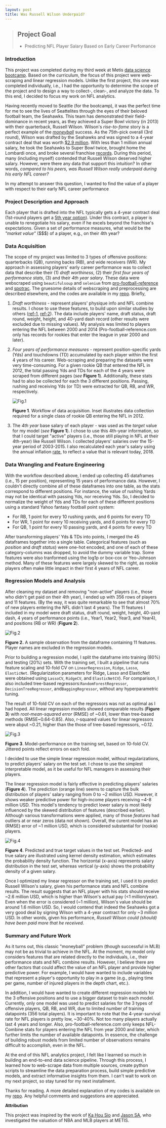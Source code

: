 ```yaml
---
layout: post
title: Was Russell Wilson Underpaid?
---
```




> ## Project Goal
> - Predicting NFL Player Salary Based on Early Career Perfomance    

### Introduction

This project was completed during my third week at Metis [data science bootcamp](https://www.thisismetis.com/data-science-bootcamps). Based on the curriculum, the focus of this project were web-scraping and linear regression models. Unlike the first project, this one was completed individually, i.e., I had the opportunity to determine the scope of the project and to design a way to collect-, clean-, and analyze the data. To this end, I decided to focus my work on NFL analytics. 

Having recently moved to Seattle (for the bootcamp), it was the perfect time for me to see the lives of Seattelites through the eyes of their beloved football team, the Seahawks. This team has demonstrated their field-dominance in recent years, as they achieved a Super Bowl victory (in 2013) with their quarterback, Russell Wilson. Wilson's *rise-to-fame* story is a perfect example of the [*moneyball*](https://en.wikipedia.org/wiki/Moneyball_(film)) success. As the 75th-pick overall (3rd round), Wilson was drafted by the Seahawks and was signed to a 4-year contract deal that was worth [$2.9 million](https://www.spotrac.com/nfl/seattle-seahawks/russell-wilson-9885/). With less than 1 million annual salary, he took the Seahawks to Super Bowl twice, brought home the Lombardi once, and broke several franchise [records](https://en.wikipedia.org/wiki/Russell_Wilson). During this period, many (including myself) contended that Russell Wilson deserved higher salary. However, were there any data that support this intuition? In other words,  *compared to his peers, was Russell Wilson really underpaid during his early NFL career?* 

In my attempt to answer this question, I wanted to find the value of a player with respect to their early NFL career performance

### Project Description and Approach

Each player that is drafted into the NFL typically gets a 4-year contract deal (1st-round players get a [5th year option](https://www.sbnation.com/nfl/2018/4/30/17171726/nfl-rookie-wage-scale-draft)). Under this contract, a player is unable to renegotiate his salary, even if he excels beyond the franchise's expectations. Given a set of performance measures, what would be the *"market value"* ($$$) of a player, e.g., on their 4th year?

### Data Acquisition

The scope of my project was limited to 3 types of offensive positions: quarterbacks (QB), running backs (RB), and wide receivers (WR). My approach in assessing players' early career performance was to collect data that describe their (1) _draft worthiness_, (2) their _first four years of performance stats_, (3) and their _4th year salary_. These data were webscraped using `beautifulsoup` and `selenium` from [pro-football-reference](http://pro-football-reference.com/) and [spotrac](https://www.spotrac.com/nfl/rankings/2003/base/). The gruesome details of webscraping and preprocessing are described elsewhere, and the codes are available in my [repo](https://github.com/jhonsen/NFLplayersValuation). Briefly,

1. *Draft worthiness* - represent players' physique info and NFL combine results. I chose to use these features, to build upon similar studies by others ([ref-1](https://pdfs.semanticscholar.org/8628/bec98a3c5218815233c8b650b4ff988046e1.pdf), [ref-2](https://www.stat.berkeley.edu/~aldous/Research/Ugrad/Paul_Park.pdf)). The data include players' name, draft status, draft round, weight, height, and 40-yard dash record (other results were excluded due to missing values). My analysis was limited to players entering the NFL between 2000 and 2014 (Pro-football-reference.com only has records for rookies that enter the league in year 2000 and later). 

2. *Four years of performance measures*  - represent position-specific yards (Yds) and touchdowns (TD) accumulated by each player within the first 4 years of his career.  Web-scraping and preparing the datasets were very time-consuming. For a given rookie QB that entered the NFL in 2012, the total passing Yds and TDs for each of the 4 years were scraped from different pages  (*see* **Figure 1**). Additionally, these stats had to also be collected for each the 3 different positions. Passing, rushing and receiving Yds (or TD) were extracted for QB, RB, and WR, respectively.  

   ![Fig.1]({{site.url}}/images/concat1.png)

   **Figure 1**. Workflow of data acquisition. Inset illustrates data collection required for a single class of rookie QB entering the NFL in 2012. 

3. The *4th year* base salary of each player - was used as the *target* value for my model (*see* **Figure 1**). I chose to use this 4th-year information, so that I could target "active" players (i.e., those still playing in NFL at their 4th-year) like Russell Wilson.  I collected players' salaries over the 15-year period of 2003-2015. I also recalculated each year's salary using the annual inflation [rate](https://www.usinflationcalculator.com/inflation/historical-inflation-rates/), to reflect a value that is relevant today, 2018.

     

### Data Wrangling and Feature Engineering

With the workflow described above, I ended up collecting 45 dataframes (i.e., 15 per position), representing 15 years of performance data. However, I couldn't directly combine all of these dataframes into one table, as the stats correspond to different positions. For instance, the value of rushing Yards may not be identical with passing Yds, nor receiving Yds. So, I decided to normalize the weight of Yds and TDs for each of these different positions using a standard Yahoo fantasy football point system:

- For RB,  1 point for every 10 rushing yards, and 6 points for every TD
- For WR, 1 point for every 10 receiving yards, and 6 points for every TD
- For QB, 1 point for every 10 passing yards, and 4 points for every TD


After transforming players' Yds & TDs into points, I merged the 45 dataframes together into a single table. Categorical features (such as *position* and *draft status*) were one-hot encoded, and one of each of these category-columns was dropped, to avoid the dummy variable trap. Some features were also tranformed using the log1p or box-cox or Yeo-Johnson method. Many of these features were largely skewed to the right, as rookie players often make little impact in their first 4 years of NFL career.


### Regression Models and Analysis

After cleaning my dataset and removing "non-active" players (i.e., those who didn't get paid on their 4th year), I ended up with 356 rows of players and 11 features. (By the way, it was quite remarkable to see that almost 70% of new players entering the NFL didn't last 4 years). The 11 features I included in my model were draft status, draft round, weight, height, 40-yard dash, 4 years of performance points (i.e., Year1, Year2, Year3, and Year4), and positions (RB or WR) (**Figure 2**). 

![Fig.2]({{site.url}}/images/dataframesample.png)

**Figure 2.** A sample observation from the dataframe containing 11 features. Player names are excluded in the regression models. 

Prior to building a regression model, I split the dataframe into training (80%) and testing (20%) sets. With the training set, I built a pipeline that runs feature scaling and 10-fold CV on  `LinearRegression`, `Ridge`, `Lasso`, `ElasticNet`. (Regularization parameters for Ridge, Lasso and ElasticNet were obtained using  `LassoCV`, `RidgeCV`, and `ElasticNetCV`). For comparison, I also included tree-based regressors:`RandomForestRegressor`, `DecisionTreeRegressor`, and`BaggingRegressor`, without any hyperparametric tuning.

The result of 10-fold CV on each of the regressors was not as optimal as I had hoped. All linear regression models showed comparable results (**Figure 3**) with *root-mean-squared error* (RMSE) of ~0.61, lower than tree-based methods (RMSE~0.64-0.85). Also, r-squared values for linear regressors were abput ~0.21, higher than the those of tree-based regressors, ~0.12.   

![Fig.3]({{site.url}}/images/Alg_comparison_RMSE.png)

**Figure 3**. Model-performance on the training set, based on 10-fold CV. Jittered points reflect errors on each fold.

I decided to use the simple linear regression model, without regularizations, to predict players' salary on the test set. I chose to use the simplest interpretable model, as it be useful for NFL managers in assessing their players.  

The linear regression model is fairly effective in predicting players' salaries (**Figure 4**). The prediction (orange line) seems to capture the bulk distribution of players' salary ranging from 0 to ~2 million USD. However, it shows weaker predictive power for high-income players receiving ~4-8 million USD. This model's tendency to predict lower salary is most likely influenced by the skewed distribution of features (described earlier). Although various transformations were applied, many of those *features* had outliers at or near zeros (data not shown). Overall, the curent model has an (RMSE) error of ~1 million USD, which is considered substantial for (rookie) players.  

![Fig.4]({{site.url}}/images/ytest_ypred_histo_kde.png) 

**Figure 4**. Predicted and true target values in the test set. Predicted- and true salary are illustrated using kernel density estimation, which estimates the probability density function. The horizontal (x-axis) represents salary distribution in the test set, whereas vertical (y-axis) shows the probability density of a given salary.      

Once I optimized my linear regressor on the training set, I used it to predict Russell Wilson's salary, given his performance stats and NFL combine results. The result suggests that an NFL player with his stats should receive ~2.6 million USD, which is higher than Wilson's actual pay (<1 million/year). Even when the error is considered (~1 million), Wilson's value should be around 1.6 million USD. So, I would contend that indeed the Seahawks got a very good deal by signing Wilson with a 4-year contract for only ~3 million USD. In other words, given his performance, *Russell Wilson could (should) have been paid more that he received*.   

 

### Summary and Future Work

As it turns out, this classic "moneyball" problem (though successful in MLB) may not be as trivial to achieve in the NFL. At the moment, my model only considers features that are related directly to the individuals, i.e., their performance stats and NFL combine results. However, I believe there are other factors that could affect the value of an NFL player and provide higher predictive power. For example, I would have wanted to include variables that represent a player's opportunity to play in a game (e.g., playing time per game, number of injured players in the depth chart, etc.). 

In addition, I would have wanted to create different regression models for the 3 offensive positions and to use a bigger dataset to train each model. Currently, only one model was used to predict salaries for the 3 types of offensive players, QB, RB, and WR, due to limited number of training datapoints (356 total players). It is important to note that the 4-year-survival rate for NFL players is pretty low, ~30-40%. Not too many players actually last 4 years and longer. Also, pro-football-reference.com only keeps NFL-Combine stats for players entering the NFL from year 2000 and later, which further limits the number of available datapoints. In essence, the challenge of building robust models from limited number of observations remains difficult to accomplish, even in the NFL.         

At the end of this NFL analytics project, I felt like I learned so much in building an end-to-end data science pipeline. Through this process, I learned how to web-scrape data from multiple sources, create python scripts to streamline the data preparation process, build simple predictive models, and extract informative insights from them. I can't wait to work on my next project, so stay tuned for my next installment. 

Thanks for reading. A more detailed explanation of my codes is available on my [repo](https://github.com/jhonsen/NFLplayersValuation). Any helpful comments and suggestions are appreciated.  



**Attribution**

This project was inspired by the work of [Ka Hou Sio](https://medium.com/@kahousio/project-luther-predicting-nba-player-salary-from-their-performance-b8209323c72d) and [Jason SA]( https://github.com/jason-sa/baseball_lin_regression), who investigated  the valuation of NBA and MLB players at METIS.

